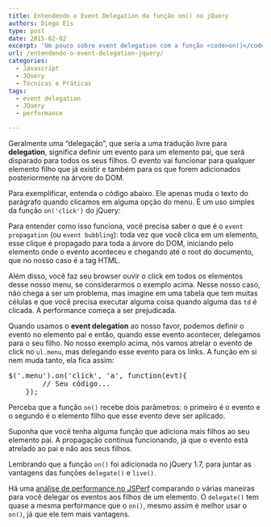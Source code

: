 ```yaml
---
title: Entendendo o Event Delegation da função on() no jQuery
authors: Diego Eis
type: post
date: 2015-02-02
excerpt: 'Um pouco sobre event delegation com a função <code>on()</code> do jQuery.'
url: /entendendo-o-event-delegation-jquery/
categories:
  - Javascript
  - JQuery
  - Técnicas e Práticas
tags:
  - event delegation
  - JQuery
  - performance

---
```

Geralmente uma &#8220;delegação&#8221;, que seria a uma tradução livre para **delegation**, significa definir um evento para um elemento pai, que será disparado para todos os seus filhos. O evento vai funcionar para qualquer elemento filho que já existir e também para os que forem adicionados posteriormente na árvore do DOM.

Para exemplificar, entenda o código abaixo. Ele apenas muda o texto do parágrafo quando clicamos em alguma opção do menu. É um uso simples da função `on('click')` do jQuery:



Para entender como isso funciona, você precisa saber o que é o `event propagation` (ou `event bubbling`): toda vez que você clica em um elemento, esse clique é propagado para toda a árvore do DOM, iniciando pelo elemento onde o evento aconteceu e chegando até o root do documento, que no nosso caso é a tag HTML. 

Além disso, você faz seu browser ouvir o click em todos os elementos desse nosso menu, se considerarmos o exemplo acima. Nesse nosso caso, não chega a ser um problema, mas imagine em uma tabela que tem muitas células e que você precisa executar alguma coisa quando alguma das `td` é clicada. A performance começa a ser prejudicada.

Quando usamos o **event delegation** ao nosso favor, podemos definir o evento no elemento pai e então, quando esse evento acontecer, delegamos para o seu filho. No nosso exemplo acima, nós vamos atrelar o evento de click no `ul.menu`, mas delegando esse evento para os links. A função em si nem muda tanto, ela fica assim:

<pre class="lang-javascript">$('.menu').on('click', 'a', function(evt){
        // Seu código...
    });
</pre>

Perceba que a função `on()` recebe dois parâmetros: o primeiro é o evento e o segundo é o elemento filho que esse evento deve ser aplicado. 



Suponha que você tenha alguma função que adiciona mais filhos ao seu elemento pai. A propagação continua funcionando, já que o evento está atrelado ao pai e não aos seus filhos. 

Lembrando que a função `on()` foi adicionada no jQuery 1.7, para juntar as vantagens das funções `delegate()` e `live()`. 

Há uma [análise de performance no JSPerf][1] comparando o várias maneiras para você delegar os eventos aos filhos de um elemento. O `delegate()` tem quase a mesma performance que o `on()`, mesmo assim é melhor usar o `on()`, já que ele tem mais vantagens.

 [1]: https://jsperf.com/jquery-event-delegation/5